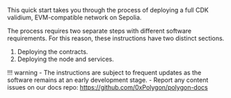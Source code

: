This quick start takes you through the process of deploying a full CDK validium, EVM-compatible network on Sepolia.

The process requires two separate steps with different software requirements. For this reason, these instructions have two distinct sections.

1. Deploying the contracts.
2. Deploying the node and services.

!!! warning
    - The instructions are subject to frequent updates as the software remains at an early development stage.
    - Report any content issues on our docs repo: https://github.com/0xPolygon/polygon-docs